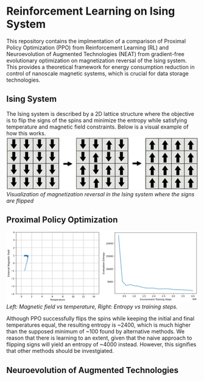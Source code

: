 # Reinforcement Learning on Ising System

This repository contains the implmentation of a comparison of Proximal Policy Optimization (PPO) from Reinforcement Learning (RL) and Neuroevolution of Augmented Technologies (NEAT) from gradient-free evolutionary optimization on magnetization reversal of the Ising system. This provides a theoretical framework for energy consumption reduction in control of nanoscale magnetic systems, which is crucial for data storage technologies.

## Ising System
The Ising system is described by a 2D lattice structure where the objective is to flip the signs of the spins and minimize the entropy while satisfying temperature and magnetic field constraints. Below is a visual example of how this works.
![Ising magnetization reversal](./figures/ising_magnetization_reversal.png)
*Visualization of magnetization reversal in the Ising system where the signs are flipped*

## Proximal Policy Optimization
![PPO](./figures/PPO.png)
*Left: Magnetic field vs temperature, Right: Entropy vs training steps.*

Although PPO successfully flips the spins while keeping the initial and final temperatures equal, the resulting entropy is ~2400, which is much higher than the supposed minimum of ~100 found by alternative methods. We reason that there is learning to an extent, given that the naive approach to flipping signs will yield an entropy of ~4000 instead. However, this signifies that other methods should be investgiated.

## Neuroevolution of Augmented Technologies

